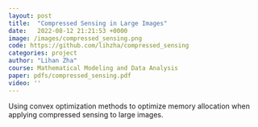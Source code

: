 ```yaml
---
layout: post
title:  "Compressed Sensing in Large Images"
date:   2022-08-12 21:21:53 +0000
image: /images/compressed_sensing.png
code: https://github.com/lihzha/compressed_sensing
categories: project
author: "Lihan Zha"
course: Mathematical Modeling and Data Analysis
paper: pdfs/compressed_sensing.pdf
video: ''
---
```

Using convex optimization methods to optimize memory allocation when applying compressed sensing to large images.